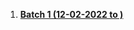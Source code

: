 

1. [**Batch 1 (12-02-2022 to )**](https://github.com/tata-iiic/ProductDesign/blob/main/Batch1.md)
